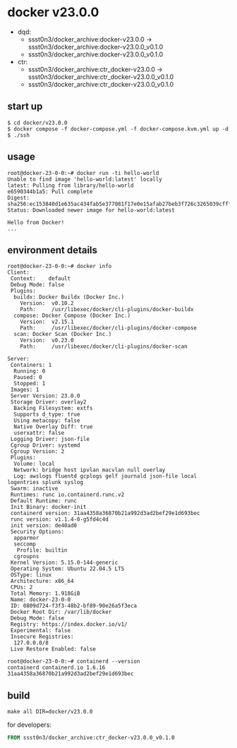 # docker v23.0.0

* dqd:
  * ssst0n3/docker_archive:docker-v23.0.0 -> ssst0n3/docker_archive:docker-v23.0.0_v0.1.0
  * ssst0n3/docker_archive:docker-v23.0.0_v0.1.0
* ctr:
  * ssst0n3/docker_archive:ctr_docker-v23.0.0 -> ssst0n3/docker_archive:ctr_docker-v23.0.0_v0.1.0
  * ssst0n3/docker_archive:ctr_docker-v23.0.0_v0.1.0

## start up

```shell
$ cd docker/v23.0.0
$ docker compose -f docker-compose.yml -f docker-compose.kvm.yml up -d
$ ./ssh
```

## usage

```shell
root@docker-23-0-0:~# docker run -ti hello-world
Unable to find image 'hello-world:latest' locally
latest: Pulling from library/hello-world
e6590344b1a5: Pull complete 
Digest: sha256:ec153840d1e635ac434fab5e377081f17e0e15afab27beb3f726c3265039cfff
Status: Downloaded newer image for hello-world:latest

Hello from Docker!
...
```

## environment details

```shell
root@docker-23-0-0:~# docker info
Client:
 Context:    default
 Debug Mode: false
 Plugins:
  buildx: Docker Buildx (Docker Inc.)
    Version:  v0.10.2
    Path:     /usr/libexec/docker/cli-plugins/docker-buildx
  compose: Docker Compose (Docker Inc.)
    Version:  v2.15.1
    Path:     /usr/libexec/docker/cli-plugins/docker-compose
  scan: Docker Scan (Docker Inc.)
    Version:  v0.23.0
    Path:     /usr/libexec/docker/cli-plugins/docker-scan

Server:
 Containers: 1
  Running: 0
  Paused: 0
  Stopped: 1
 Images: 1
 Server Version: 23.0.0
 Storage Driver: overlay2
  Backing Filesystem: extfs
  Supports d_type: true
  Using metacopy: false
  Native Overlay Diff: true
  userxattr: false
 Logging Driver: json-file
 Cgroup Driver: systemd
 Cgroup Version: 2
 Plugins:
  Volume: local
  Network: bridge host ipvlan macvlan null overlay
  Log: awslogs fluentd gcplogs gelf journald json-file local logentries splunk syslog
 Swarm: inactive
 Runtimes: runc io.containerd.runc.v2
 Default Runtime: runc
 Init Binary: docker-init
 containerd version: 31aa4358a36870b21a992d3ad2bef29e1d693bec
 runc version: v1.1.4-0-g5fd4c4d
 init version: de40ad0
 Security Options:
  apparmor
  seccomp
   Profile: builtin
  cgroupns
 Kernel Version: 5.15.0-144-generic
 Operating System: Ubuntu 22.04.5 LTS
 OSType: linux
 Architecture: x86_64
 CPUs: 2
 Total Memory: 1.918GiB
 Name: docker-23-0-0
 ID: 0809d724-f3f3-48b2-bf89-90e26a5f3eca
 Docker Root Dir: /var/lib/docker
 Debug Mode: false
 Registry: https://index.docker.io/v1/
 Experimental: false
 Insecure Registries:
  127.0.0.0/8
 Live Restore Enabled: false

root@docker-23-0-0:~# containerd --version
containerd containerd.io 1.6.16 31aa4358a36870b21a992d3ad2bef29e1d693bec
```

## build

```shell
make all DIR=docker/v23.0.0
```

for developers:

```dockerfile
FROM ssst0n3/docker_archive:ctr_docker-v23.0.0_v0.1.0
```
